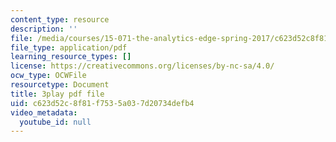 ```yaml
---
content_type: resource
description: ''
file: /media/courses/15-071-the-analytics-edge-spring-2017/c623d52c8f81f7535a037d20734defb4_lkrsGRNsoEU.pdf
file_type: application/pdf
learning_resource_types: []
license: https://creativecommons.org/licenses/by-nc-sa/4.0/
ocw_type: OCWFile
resourcetype: Document
title: 3play pdf file
uid: c623d52c-8f81-f753-5a03-7d20734defb4
video_metadata:
  youtube_id: null
---
```

